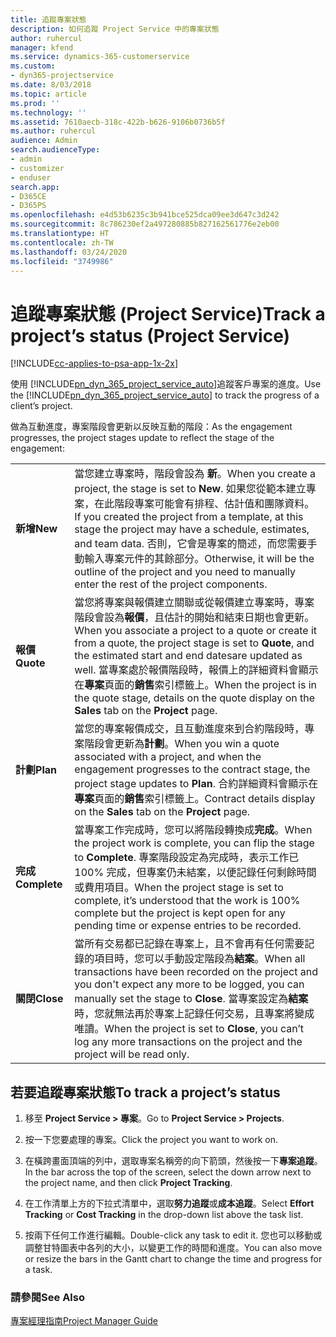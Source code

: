 ```yaml
---
title: 追蹤專案狀態
description: 如何追蹤 Project Service 中的專案狀態
author: ruhercul
manager: kfend
ms.service: dynamics-365-customerservice
ms.custom:
- dyn365-projectservice
ms.date: 8/03/2018
ms.topic: article
ms.prod: ''
ms.technology: ''
ms.assetid: 7610aecb-318c-422b-b626-9106b0736b5f
ms.author: ruhercul
audience: Admin
search.audienceType:
- admin
- customizer
- enduser
search.app:
- D365CE
- D365PS
ms.openlocfilehash: e4d53b6235c3b941bce525dca09ee3d647c3d242
ms.sourcegitcommit: 8c786230ef2a497280885b827162561776e2eb00
ms.translationtype: HT
ms.contentlocale: zh-TW
ms.lasthandoff: 03/24/2020
ms.locfileid: "3749986"
---
```

# <a name="track-a-projects-status-project-service"></a><span data-ttu-id="73d31-103">追蹤專案狀態 (Project Service)</span><span class="sxs-lookup"><span data-stu-id="73d31-103">Track a project’s status (Project Service)</span></span>

[!INCLUDE[cc-applies-to-psa-app-1x-2x](../includes/cc-applies-to-psa-app-1x-2x.md)]

<span data-ttu-id="73d31-104">使用 [!INCLUDE[pn_dyn_365_project_service_auto](../includes/pn-dyn-365-project-service-auto.md)]追蹤客戶專案的進度。</span><span class="sxs-lookup"><span data-stu-id="73d31-104">Use the [!INCLUDE[pn_dyn_365_project_service_auto](../includes/pn-dyn-365-project-service-auto.md)] to track the progress of a client’s project.</span></span>  

<span data-ttu-id="73d31-105">做為互動進度，專案階段會更新以反映互動的階段：</span><span class="sxs-lookup"><span data-stu-id="73d31-105">As the engagement progresses, the project stages update to reflect the stage of the engagement:</span></span>  


|              |                                                                                                                                                                                                                                                                                                  |
|--------------|--------------------------------------------------------------------------------------------------------------------------------------------------------------------------------------------------------------------------------------------------------------------------------------------------|
|   <span data-ttu-id="73d31-106">**新增**</span><span class="sxs-lookup"><span data-stu-id="73d31-106">**New**</span></span>    | <span data-ttu-id="73d31-107">當您建立專案時，階段會設為 **新**。</span><span class="sxs-lookup"><span data-stu-id="73d31-107">When you create a project, the stage is set to **New**.</span></span> <span data-ttu-id="73d31-108">如果您從範本建立專案，在此階段專案可能會有排程、估計值和團隊資料。</span><span class="sxs-lookup"><span data-stu-id="73d31-108">If you created the project from a template, at this stage the project may have a schedule, estimates, and team data.</span></span> <span data-ttu-id="73d31-109">否則，它會是專案的簡述，而您需要手動輸入專案元件的其餘部分。</span><span class="sxs-lookup"><span data-stu-id="73d31-109">Otherwise, it will be the outline of the project and you need to manually enter the rest of the project components.</span></span> |
|  <span data-ttu-id="73d31-110">**報價**</span><span class="sxs-lookup"><span data-stu-id="73d31-110">**Quote**</span></span>   |      <span data-ttu-id="73d31-111">當您將專案與報價建立關聯或從報價建立專案時，專案階段會設為**報價**，且估計的開始和結束日期也會更新。</span><span class="sxs-lookup"><span data-stu-id="73d31-111">When you associate a project to a quote or create it from a quote, the project stage is set to **Quote**, and the estimated start and end datesare updated as well.</span></span> <span data-ttu-id="73d31-112">當專案處於報價階段時，報價上的詳細資料會顯示在**專案**頁面的**銷售**索引標籤上。</span><span class="sxs-lookup"><span data-stu-id="73d31-112">When the project is in the quote stage, details on the quote display on the **Sales** tab on the **Project** page.</span></span>      |
|   <span data-ttu-id="73d31-113">**計劃**</span><span class="sxs-lookup"><span data-stu-id="73d31-113">**Plan**</span></span>   |                                     <span data-ttu-id="73d31-114">當您的專案報價成交，且互動進度來到合約階段時，專案階段會更新為**計劃**。</span><span class="sxs-lookup"><span data-stu-id="73d31-114">When you win a quote associated with a project, and when the engagement progresses to the contract stage, the project stage updates to **Plan**.</span></span> <span data-ttu-id="73d31-115">合約詳細資料會顯示在**專案**頁面的**銷售**索引標籤上。</span><span class="sxs-lookup"><span data-stu-id="73d31-115">Contract details display on the **Sales** tab on the **Project** page.</span></span>                                      |
| <span data-ttu-id="73d31-116">**完成**</span><span class="sxs-lookup"><span data-stu-id="73d31-116">**Complete**</span></span> |                    <span data-ttu-id="73d31-117">當專案工作完成時，您可以將階段轉換成**完成**。</span><span class="sxs-lookup"><span data-stu-id="73d31-117">When the project work is complete, you can flip the stage to **Complete**.</span></span> <span data-ttu-id="73d31-118">專案階段設定為完成時，表示工作已 100% 完成，但專案仍未結案，以便記錄任何剩餘時間或費用項目。</span><span class="sxs-lookup"><span data-stu-id="73d31-118">When the project stage is set to complete, it’s understood that the work is 100% complete but the project is kept open for any pending time or expense entries to be recorded.</span></span>                     |
|  <span data-ttu-id="73d31-119">**關閉**</span><span class="sxs-lookup"><span data-stu-id="73d31-119">**Close**</span></span>   |           <span data-ttu-id="73d31-120">當所有交易都已記錄在專案上，且不會再有任何需要記錄的項目時，您可以手動設定階段為**結案**。</span><span class="sxs-lookup"><span data-stu-id="73d31-120">When all transactions have been recorded on the project and you don't expect any more to be logged, you can manually set the stage to **Close**.</span></span> <span data-ttu-id="73d31-121">當專案設定為**結案**時，您就無法再於專案上記錄任何交易，且專案將變成唯讀。</span><span class="sxs-lookup"><span data-stu-id="73d31-121">When the project is set to **Close**, you can’t log any more transactions on the project and the project will be read only.</span></span>           |

## <a name="to-track-a-projects-status"></a><span data-ttu-id="73d31-122">若要追蹤專案狀態</span><span class="sxs-lookup"><span data-stu-id="73d31-122">To track a project’s status</span></span>  

1.  <span data-ttu-id="73d31-123">移至 **Project Service > 專案**。</span><span class="sxs-lookup"><span data-stu-id="73d31-123">Go to **Project Service > Projects**.</span></span>  

2.  <span data-ttu-id="73d31-124">按一下您要處理的專案。</span><span class="sxs-lookup"><span data-stu-id="73d31-124">Click the project you want to work on.</span></span>  

3.  <span data-ttu-id="73d31-125">在橫跨畫面頂端的列中，選取專案名稱旁的向下箭頭，然後按一下**專案追蹤**。</span><span class="sxs-lookup"><span data-stu-id="73d31-125">In the bar across the top of the screen, select the down arrow next to the project name, and then click **Project Tracking**.</span></span>  

4.  <span data-ttu-id="73d31-126">在工作清單上方的下拉式清單中，選取**努力追蹤**或**成本追蹤**。</span><span class="sxs-lookup"><span data-stu-id="73d31-126">Select **Effort Tracking** or **Cost Tracking** in the drop-down list above the task list.</span></span>  

5.  <span data-ttu-id="73d31-127">按兩下任何工作進行編輯。</span><span class="sxs-lookup"><span data-stu-id="73d31-127">Double-click any task to edit it.</span></span> <span data-ttu-id="73d31-128">您也可以移動或調整甘特圖表中各列的大小，以變更工作的時間和進度。</span><span class="sxs-lookup"><span data-stu-id="73d31-128">You can also move or resize the bars in the Gantt chart to change the time and progress for a task.</span></span>  

### <a name="see-also"></a><span data-ttu-id="73d31-129">請參閱</span><span class="sxs-lookup"><span data-stu-id="73d31-129">See Also</span></span>  
 [<span data-ttu-id="73d31-130">專案經理指南</span><span class="sxs-lookup"><span data-stu-id="73d31-130">Project Manager Guide</span></span>](../project-service/project-manager-guide.md)

